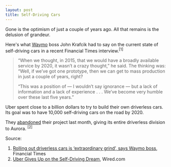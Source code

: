 ```yaml
---
layout: post
title: Self-Driving Cars
---
```


Gone is the optimism of just a couple of years ago. All that remains is the delusion of grandeur. 

Here's what [Waymo](https://waymo.com/) boss John Krafcik had to say on the current state of self-driving cars in a recent Financial Times interview.<sup>[1]</sup>

> “When we thought, in 2015, that we would have a broadly available service by 2020, it wasn’t a crazy thought,” he said. The thinking was: “Well, if we’ve got one prototype, then we can get to mass production in just a couple of years, right?
>
> “This was a position of — I wouldn’t say ignorance — but a lack of information and a lack of experience . . . We’ve become very humble over these last five years.” 

Uber spent close to a billion dollars to try to build their own driverless cars. Its goal was to have 10,000 self-driving cars on the road by 2020.

They [abandoned](https://www.wired.com/story/uber-gives-up-self-driving-dream/) their project last month, giving its entire driverless division to Aurora. <sup>[2]</sup>

Source:

1. [Rolling out driverless cars is ‘extraordinary grind’, says Waymo boss](https://www.ft.com/content/6b1b11ea-b50b-4dd5-802d-475c9731e89a), Financial Times
2.  [Uber Gives Up on the Self-Driving Dream](https://www.wired.com/story/uber-gives-up-self-driving-dream/), Wired.com

